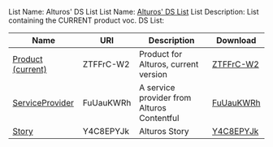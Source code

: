 List Name: Alturos' DS List
List Name: [Alturos' DS List](https://semantify.it/list/J6sJg_D8V)
List Description: List containing the CURRENT product voc.
 DS List:

| Name | URI  | Description  | Download  | 
|-------|-----|-------|-------| 
   | [Product (current)](https://semantify.it/ds/ZTFFrC-W2)  | ZTFFrC-W2  | Product for Alturos, current version  | [ZTFFrC-W2](./ZTFFrC-W2.json) |
  | [ServiceProvider](https://semantify.it/ds/FuUauKWRh)  | FuUauKWRh  | A service provider from Alturos Contentful  | [FuUauKWRh](./FuUauKWRh.json) |
  | [Story](https://semantify.it/ds/Y4C8EPYJk)  | Y4C8EPYJk  | Alturos Story  | [Y4C8EPYJk](./Y4C8EPYJk.json) |
